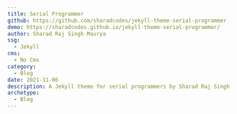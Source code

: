 ```yaml
---
title: Serial Programmer
github: https://github.com/sharadcodes/jekyll-theme-serial-programmer
demo: https://sharadcodes.github.io/jekyll-theme-serial-programmer/
author: Sharad Raj Singh Maurya
ssg:
  - Jekyll
cms:
  - No Cms
category:
  - Blog
date: 2021-11-06
description: A Jekyll theme for serial programmers by Sharad Raj Singh Maurya
archetype:
  - Blog
---
```

